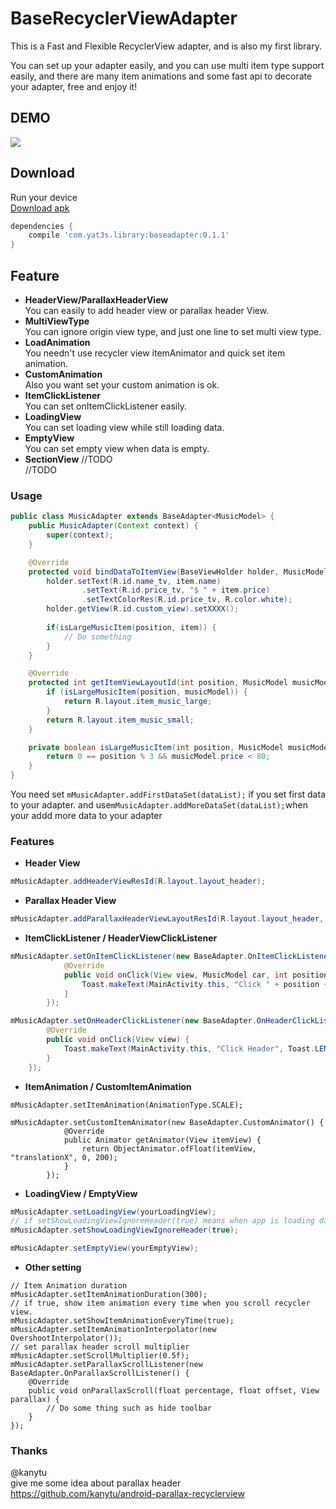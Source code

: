 # BaseRecyclerViewAdapter
This is a Fast and Flexible RecyclerView adapter, and is also my first library. 

You can set up your adapter easily, and you can use multi item type support easily, 
and there are many item animations and some fast api to decorate your adapter, free and enjoy it!


## DEMO
![](https://cloud.githubusercontent.com/assets/14801837/16490292/9fddf85c-3f0b-11e6-978b-7a1db93b2d3b.gif)

## Download

Run your device     
[Download apk](https://github.com/Yat3s/BaseRecyclerViewAdapter/releases/download/0.1.1/sample.apk)

```groovy
dependencies {
    compile 'com.yat3s.library:baseadapter:0.1.1'
}
```

## Feature

- **HeaderView/ParallaxHeaderView**   
    You can easily to add header view or parallax header View.
- **MultiViewType**    
    You can ignore origin view type, and just one line to set multi view type.
- **LoadAnimation**    
    You needn't use recycler view itemAnimator and quick set item animation.
- **CustomAnimation**  
    Also you want set your custom animation is ok.
- **ItemClickListener**    
    You can set onItemClickListener easily.
- **LoadingView**  
    You can set loading view while still loading data.
- **EmptyView**    
    You can set empty view when data is empty.
- **SectionView**   //TODO  
    //TODO
    
### Usage

```java
public class MusicAdapter extends BaseAdapter<MusicModel> {
    public MusicAdapter(Context context) {
        super(context);
    }

    @Override
    protected void bindDataToItemView(BaseViewHolder holder, MusicModel item, int position) {
        holder.setText(R.id.name_tv, item.name)
                .setText(R.id.price_tv, "$ " + item.price)
                .setTextColorRes(R.id.price_tv, R.color.white);
        holder.getView(R.id.custom_view).setXXXX();
        
        if(isLargeMusicItem(position, item)) {
            // Do something
        }
    }

    @Override
    protected int getItemViewLayoutId(int position, MusicModel musicModel) {
        if (isLargeMusicItem(position, musicModel)) {
            return R.layout.item_music_large;
        }
        return R.layout.item_music_small;
    }

    private boolean isLargeMusicItem(int position, MusicModel musicModel) {
        return 0 == position % 3 && musicModel.price < 80;
    }
}
```

You need set ```mMusicAdapter.addFirstDataSet(dataList);``` if you set first data to your adapter. and use```mMusicAdapter.addMoreDataSet(dataList);```when your addd more data to your adapter


### Features

- **Header View**   
``` java
mMusicAdapter.addHeaderViewResId(R.layout.layout_header);
```

- **Parallax Header View**
``` java
mMusicAdapter.addParallaxHeaderViewLayoutResId(R.layout.layout_header, mRecyclerView);
```

- **ItemClickListener / HeaderViewClickListener**
``` java
mMusicAdapter.setOnItemClickListener(new BaseAdapter.OnItemClickListener<MusicModel>() {
            @Override
            public void onClick(View view, MusicModel car, int position) {
                Toast.makeText(MainActivity.this, "Click " + position + ":" + car.name, Toast.LENGTH_SHORT).show();
            }
        });
```

```java
mMusicAdapter.setOnHeaderClickListener(new BaseAdapter.OnHeaderClickListener() {
        @Override
        public void onClick(View view) {
            Toast.makeText(MainActivity.this, "Click Header", Toast.LENGTH_SHORT).show();
        }
    });
```

- **ItemAnimation / CustomItemAnimation**
```
mMusicAdapter.setItemAnimation(AnimationType.SCALE);
```

```
mMusicAdapter.setCustomItemAnimator(new BaseAdapter.CustomAnimator() {
            @Override
            public Animator getAnimator(View itemView) {
                return ObjectAnimator.ofFloat(itemView, "translationX", 0, 200);
            }
        });
```

- **LoadingView / EmptyView**
``` java
mMusicAdapter.setLoadingView(yourLoadingView);
// if setShowLoadingViewIgnoreHeader(true) means when app is loading data, loading view will cover header;
mMusicAdapter.setShowLoadingViewIgnoreHeader(true);
```

``` java
mMusicAdapter.setEmptyView(yourEmptyView);
```

- **Other setting**
```
// Item Animation duration
mMusicAdapter.setItemAnimationDuration(300);  
// if true, show item animation every time when you scroll recycler view.
mMusicAdapter.setShowItemAnimationEveryTime(true);  
mMusicAdapter.setItemAnimationInterpolator(new OvershootInterpolator());
// set parallax header scroll multiplier
mMusicAdapter.setScrollMultiplier(0.5f);
mMusicAdapter.setParallaxScrollListener(new BaseAdapter.OnParallaxScrollListener() {
    @Override
    public void onParallaxScroll(float percentage, float offset, View parallax) {
        // Do some thing such as hide toolbar
    }
});
```

### Thanks
@kanytu     
give me some idea about parallax header
https://github.com/kanytu/android-parallax-recyclerview

